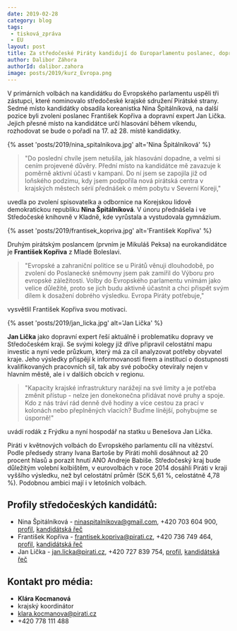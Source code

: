 ```yaml
---
date: 2019-02-28
category: blog
tags:
 - tisková_zpráva
 - EU
layout: post
title: Za středočeské Piráty kandidují do Europarlamentu poslanec, dopravní expert a koreanistka
author: Dalibor Záhora
authorId: dalibor.zahora
image: posts/2019/kurz_Evropa.png
---
```

V primárních volbách na kandidátku do Evropského parlamentu uspěli tři zástupci, které nominovalo středočeské krajské sdružení Pirátské strany. Sedmé místo kandidátky obsadila koreanistka Nina Špitálníková, na další pozice byli zvoleni poslanec František Kopřiva a dopravní expert Jan Lička. Jejich přesné místo na kandidátce určí hlasování během víkendu, rozhodovat se bude o pořadí na 17. až 28. místě kandidátky.

{% asset 'posts/2019/nina_spitalnikova.jpg' alt='Nina Špitálníková' %}

> "Do poslední chvíle jsem netušila, jak hlasování dopadne, a velmi si cením projevené důvěry. Přední místo na kandidátce mě zavazuje k poměrně aktivní účasti v kampani. Do ní jsem se zapojila již od loňského podzimu, kdy jsem podpořila nová pirátská centra v krajských městech sérií přednášek o mém pobytu v Severní Koreji,"

uvedla po zvolení spisovatelka a odbornice na Korejskou lidově demokratickou republiku **Nina Špitálníková**. V únoru přednášela i ve Středočeské knihovně v Kladně, kde vyrůstala a vystudovala gymnázium.

{% asset 'posts/2019/frantisek_kopriva.jpg' alt='František Kopřiva' %}

Druhým pirátským poslancem (prvním je Mikuláš Peksa) na eurokandidátce je **František Kopřiva** z Mladé Boleslavi.

> "Evropské a zahraniční politice se u Pirátů věnuji dlouhodobě, po zvolení do Poslanecké sněmovny jsem pak zamířil do Výboru pro evropské záležitosti. Volby do Evropského parlamentu vnímám jako velice důležité, proto se jich budu aktivně účastnit a chci přispět svým dílem k dosažení dobrého výsledku. Evropa Piráty potřebuje,"

vysvětlil František Kopřiva svou motivaci. 

{% asset 'posts/2019/jan_licka.jpg' alt='Jan Lička' %}

**Jan Lička** jako dopravní expert řeší aktuálně i problematiku dopravy ve Středočeském kraji. Se svými kolegy již dříve připravil celostátní mapu investic a nyní vede průzkum, který má za cíl analyzovat potřeby obyvatel kraje. Jeho výsledky přispějí k informovanosti firem a institucí o dostupnosti kvalifikovaných pracovních sil, tak aby své pobočky otevíraly nejen v hlavním městě, ale i v dalších obcích v regionu.

> "Kapacity krajské infrastruktury narážejí na své limity a je potřeba změnit přístup - nelze jen donekonečna přidávat nové pruhy a spoje. Kdo z nás tráví rád denně dvě hodiny a více cestou za prací v kolonách nebo přeplněných vlacích? Buďme línější, pohybujme se úsporně!"

uvádí rodák z Frýdku a nyní hospodář na statku u Benešova Jan Lička.

Piráti v květnových volbách do Evropského parlamentu cílí na vítězství. Podle předsedy strany Ivana Bartoše by Piráti mohli dosáhnout až 20 procent hlasů a porazit hnutí ANO Andreje Babiše. Středočeský kraj bude důležitým volební kolbištěm, v eurovolbách v roce 2014 dosáhli Piráti v kraji vyššího výsledku, než byl celostátní průměr (SčK 5,61 %, celostátně 4,78 %). Podobnou ambici mají i v letošních volbách.

## Profily středočeských kandidátů:

* Nina Špitálníková - ninaspitalnikova@gmail.com, +420 703 604 900, [profil](https://wiki.pirati.cz/lide/nina_spitalnikova), [kandidátská řeč](https://forum.pirati.cz/viewtopic.php?p=592609#p592609)
* František Kopřiva - frantisek.kopriva@pirati.cz, +420 736 749 464, [profil](https://wiki.pirati.cz/lide/frantisek_kopriva), [kandidátská řeč](https://forum.pirati.cz/viewtopic.php?p=594455#p594455)
* Jan Lička - jan.licka@pirati.cz, +420 727 839 754, [profil](https://wiki.pirati.cz/lide/jan_licka), [kandidátská řeč](https://forum.pirati.cz/viewtopic.php?p=592652#p592652)

## Kontakt pro média:

* **Klára Kocmanová**
* krajský koordinátor
* klara.kocmanova@pirati.cz
* +420 778 111 488

